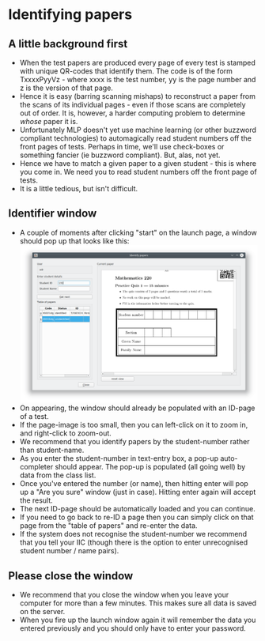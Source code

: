 # Identifying papers
## A little background first
* When the test papers are produced every page of every test is stamped with unique QR-codes that identify them. The code is of the form TxxxxPyyVz - where xxxx is the test number, yy is the page number and z is the version of that page.
* Hence it is easy (barring scanning mishaps) to reconstruct a paper from the scans of its individual pages - even if those scans are completely out of order. It is, however, a harder computing problem to determine *whose* paper it is.
* Unfortunately MLP doesn't yet use machine learning (or other buzzword compliant technologies) to automagically read student numbers off the front pages of tests. Perhaps in time, we'll use check-boxes or something fancier (ie buzzword compliant). But, alas, not yet.
* Hence we have to match a given paper to a given student - this is where you come in. We need you to read student numbers off the front page of tests.
* It is a little tedious, but isn't difficult.

## Identifier window
* A couple of moments after clicking "start" on the launch page, a window should pop up that looks like this:
![](figs/client1.png)
* On appearing, the window should already be populated with an ID-page of a test.
* If the page-image is too small, then you can left-click on it to zoom in, and right-click to zoom-out.
* We recommend that you identify papers by the student-number rather than student-name.
* As you enter the student-number in text-entry box, a pop-up auto-completer should appear. The pop-up is populated (all going well) by data from the class list.
* Once you've entered the number (or name), then hitting enter will pop up a "Are you sure" window (just in case). Hitting enter again will accept the result.
* The next ID-page should be automatically loaded and you can continue.
* If you need to go back to re-ID a page then you can simply click on that page from the "table of papers" and re-enter the data.
* If the system does not recognise the student-number we recommend that you tell your IIC (though there is the option to enter unrecognised student number / name pairs).

## Please close the window
* We recommend that you close the window when you leave your computer for more than a few minutes. This makes sure all data is saved on the server.
* When you fire up the launch window again it will remember the data you entered previously and you should only have to enter your password.
